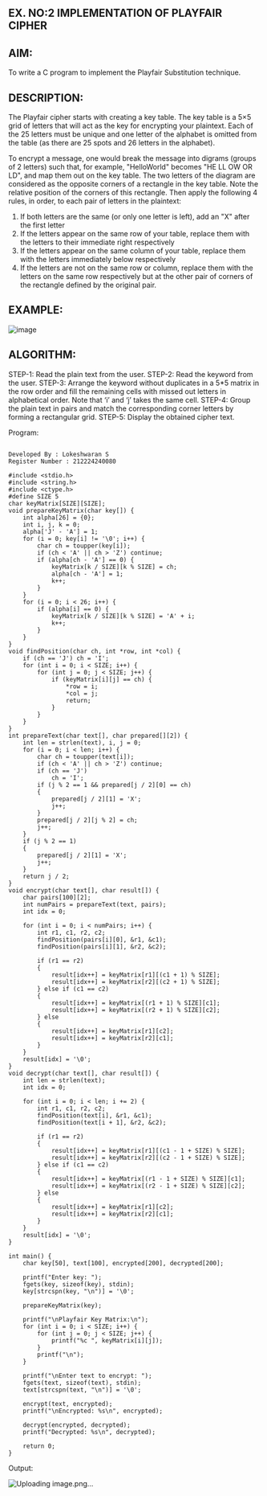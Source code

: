 ## EX. NO:2 IMPLEMENTATION OF PLAYFAIR CIPHER

 

## AIM:
 

 

To write a C program to implement the Playfair Substitution technique.

## DESCRIPTION:

The Playfair cipher starts with creating a key table. The key table is a 5×5 grid of letters that will act as the key for encrypting your plaintext. Each of the 25 letters must be unique and one letter of the alphabet is omitted from the table (as there are 25 spots and 26 letters in the alphabet).

To encrypt a message, one would break the message into digrams (groups of 2 letters) such that, for example, "HelloWorld" becomes "HE LL OW OR LD", and map them out on the key table. The two letters of the diagram are considered as the opposite corners of a rectangle in the key table. Note the relative position of the corners of this rectangle. Then apply the following 4 rules, in order, to each pair of letters in the plaintext:
1.	If both letters are the same (or only one letter is left), add an "X" after the first letter
2.	If the letters appear on the same row of your table, replace them with the letters to their immediate right respectively
3.	If the letters appear on the same column of your table, replace them with the letters immediately below respectively
4.	If the letters are not on the same row or column, replace them with the letters on the same row respectively but at the other pair of corners of the rectangle defined by the original pair.
## EXAMPLE:
![image](https://github.com/Hemamanigandan/EX-NO-2-/assets/149653568/e6858d4f-b122-42ba-acdb-db18ec2e9675)

 

## ALGORITHM:

STEP-1: Read the plain text from the user.
STEP-2: Read the keyword from the user.
STEP-3: Arrange the keyword without duplicates in a 5*5 matrix in the row order and fill the remaining cells with missed out letters in alphabetical order. Note that ‘i’ and ‘j’ takes the same cell.
STEP-4: Group the plain text in pairs and match the corresponding corner letters by forming a rectangular grid.
STEP-5: Display the obtained cipher text.




Program:

```

Developed By : Lokeshwaran S
Register Number : 212224240080

#include <stdio.h>
#include <string.h>
#include <ctype.h>
#define SIZE 5
char keyMatrix[SIZE][SIZE];
void prepareKeyMatrix(char key[]) {
    int alpha[26] = {0}; 
    int i, j, k = 0;
    alpha['J' - 'A'] = 1;
    for (i = 0; key[i] != '\0'; i++) {
        char ch = toupper(key[i]);
        if (ch < 'A' || ch > 'Z') continue;
        if (alpha[ch - 'A'] == 0) {
            keyMatrix[k / SIZE][k % SIZE] = ch;
            alpha[ch - 'A'] = 1;
            k++;
        }
    }
    for (i = 0; i < 26; i++) {
        if (alpha[i] == 0) {
            keyMatrix[k / SIZE][k % SIZE] = 'A' + i;
            k++;
        }
    }
}
void findPosition(char ch, int *row, int *col) {
    if (ch == 'J') ch = 'I'; 
    for (int i = 0; i < SIZE; i++) {
        for (int j = 0; j < SIZE; j++) {
            if (keyMatrix[i][j] == ch) {
                *row = i;
                *col = j;
                return;
            }
        }
    }
}
int prepareText(char text[], char prepared[][2]) {
    int len = strlen(text), i, j = 0;
    for (i = 0; i < len; i++) {
        char ch = toupper(text[i]);
        if (ch < 'A' || ch > 'Z') continue;
        if (ch == 'J') 
            ch = 'I';
        if (j % 2 == 1 && prepared[j / 2][0] == ch) 
        {
            prepared[j / 2][1] = 'X';
            j++;
        }
        prepared[j / 2][j % 2] = ch;
        j++;
    }
    if (j % 2 == 1) 
    {
        prepared[j / 2][1] = 'X';
        j++;
    }
    return j / 2; 
}
void encrypt(char text[], char result[]) {
    char pairs[100][2];
    int numPairs = prepareText(text, pairs);
    int idx = 0;

    for (int i = 0; i < numPairs; i++) {
        int r1, c1, r2, c2;
        findPosition(pairs[i][0], &r1, &c1);
        findPosition(pairs[i][1], &r2, &c2);

        if (r1 == r2) 
        {
            result[idx++] = keyMatrix[r1][(c1 + 1) % SIZE];
            result[idx++] = keyMatrix[r2][(c2 + 1) % SIZE];
        } else if (c1 == c2) 
        {
            result[idx++] = keyMatrix[(r1 + 1) % SIZE][c1];
            result[idx++] = keyMatrix[(r2 + 1) % SIZE][c2];
        } else 
        {
            result[idx++] = keyMatrix[r1][c2];
            result[idx++] = keyMatrix[r2][c1];
        }
    }
    result[idx] = '\0';
}
void decrypt(char text[], char result[]) {
    int len = strlen(text);
    int idx = 0;

    for (int i = 0; i < len; i += 2) {
        int r1, c1, r2, c2;
        findPosition(text[i], &r1, &c1);
        findPosition(text[i + 1], &r2, &c2);

        if (r1 == r2) 
        {
            result[idx++] = keyMatrix[r1][(c1 - 1 + SIZE) % SIZE];
            result[idx++] = keyMatrix[r2][(c2 - 1 + SIZE) % SIZE];
        } else if (c1 == c2) 
        {
            result[idx++] = keyMatrix[(r1 - 1 + SIZE) % SIZE][c1];
            result[idx++] = keyMatrix[(r2 - 1 + SIZE) % SIZE][c2];
        } else 
        {
            result[idx++] = keyMatrix[r1][c2];
            result[idx++] = keyMatrix[r2][c1];
        }
    }
    result[idx] = '\0';
}

int main() {
    char key[50], text[100], encrypted[200], decrypted[200];

    printf("Enter key: ");
    fgets(key, sizeof(key), stdin);
    key[strcspn(key, "\n")] = '\0';

    prepareKeyMatrix(key);

    printf("\nPlayfair Key Matrix:\n");
    for (int i = 0; i < SIZE; i++) {
        for (int j = 0; j < SIZE; j++) {
            printf("%c ", keyMatrix[i][j]);
        }
        printf("\n");
    }

    printf("\nEnter text to encrypt: ");
    fgets(text, sizeof(text), stdin);
    text[strcspn(text, "\n")] = '\0';

    encrypt(text, encrypted);
    printf("\nEncrypted: %s\n", encrypted);

    decrypt(encrypted, decrypted);
    printf("Decrypted: %s\n", decrypted);

    return 0;
}

```




Output:

![Uploading image.png…]()

